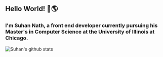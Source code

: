 ## Hello World! 👋🌎
### I'm Suhan Nath, a front end developer currently pursuing his Master's in Computer Science at the University of Illinois at Chicago.



![Suhan's github stats](https://github-readme-stats.vercel.app/api?username=suhan0694&count_private=true&show_icons=true&theme=nightowl)
